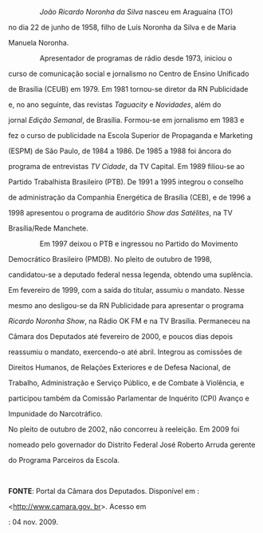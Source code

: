

 



                *João Ricardo Noronha da Silva* nasceu em Araguaína (TO)

no dia 22 de junho de 1958, filho de Luís Noronha da Silva e de Maria

Manuela Noronha.



                Apresentador de programas de rádio desde 1973, iniciou o

curso de comunicação social e jornalismo no Centro de Ensino Unificado

de Brasília (CEUB) em 1979. Em 1981 tornou-se diretor da RN Publicidade

e, no ano seguinte, das revistas *Taguacity* e *Novidades*, além do

jornal *Edição Semanal*, de Brasília. Formou-se em jornalismo em 1983 e

fez o curso de publicidade na Escola Superior de Propaganda e Marketing

(ESPM) de São Paulo, de 1984 a 1986. De 1985 a 1988 foi âncora do

programa de entrevistas *TV Cidade*, da TV Capital. Em 1989 filiou-se ao

Partido Trabalhista Brasileiro (PTB). De 1991 a 1995 integrou o conselho

de administração da Companhia Energética de Brasília (CEB), e de 1996 a

1998 apresentou o programa de auditório *Show das Satélites*, na TV

Brasília/Rede Manchete.



                Em 1997 deixou o PTB e ingressou no Partido do Movimento

Democrático Brasileiro (PMDB). No pleito de outubro de 1998,

candidatou-se a deputado federal nessa legenda, obtendo uma suplência.

Em fevereiro de 1999, com a saída do titular, assumiu o mandato. Nesse

mesmo ano desligou-se da RN Publicidade para apresentar o programa

*Ricardo Noronha Show*, na Rádio OK FM e na TV Brasília. Permaneceu na

Câmara dos Deputados até fevereiro de 2000, e poucos dias depois

reassumiu o mandato, exercendo-o até abril. Integrou as comissões de

Direitos Humanos, de Relações Exteriores e de Defesa Nacional, de

Trabalho, Administração e Serviço Público, e de Combate à Violência, e

participou também da Comissão Parlamentar de Inquérito (CPI) Avanço e

Impunidade do Narcotráfico.



No pleito de outubro de 2002, não concorreu à reeleição. Em 2009 foi

nomeado pelo governador do Distrito Federal José Roberto Arruda gerente

do Programa Parceiros da Escola.



 



**FONTE**: Portal da Câmara dos Deputados. Disponível em :

\<[http://www.camara.gov. br](http://www.camara.gov.%20br/)\>. Acesso em

: 04 nov. 2009.

